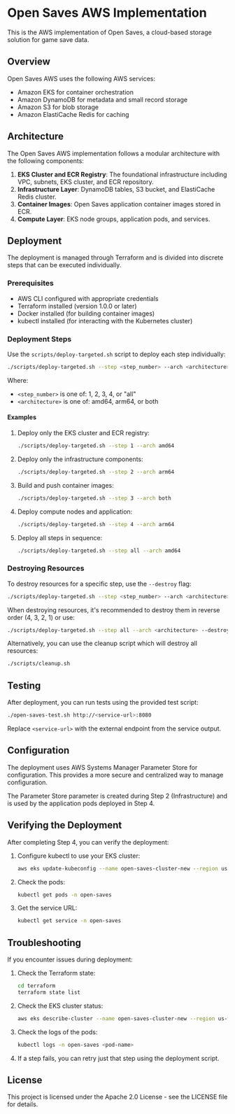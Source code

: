 # Open Saves AWS Implementation

This is the AWS implementation of Open Saves, a cloud-based storage solution for game save data.

## Overview

Open Saves AWS uses the following AWS services:
- Amazon EKS for container orchestration
- Amazon DynamoDB for metadata and small record storage
- Amazon S3 for blob storage
- Amazon ElastiCache Redis for caching

## Architecture

The Open Saves AWS implementation follows a modular architecture with the following components:

1. **EKS Cluster and ECR Registry**: The foundational infrastructure including VPC, subnets, EKS cluster, and ECR repository.
2. **Infrastructure Layer**: DynamoDB tables, S3 bucket, and ElastiCache Redis cluster.
3. **Container Images**: Open Saves application container images stored in ECR.
4. **Compute Layer**: EKS node groups, application pods, and services.

## Deployment

The deployment is managed through Terraform and is divided into discrete steps that can be executed individually.

### Prerequisites

- AWS CLI configured with appropriate credentials
- Terraform installed (version 1.0.0 or later)
- Docker installed (for building container images)
- kubectl installed (for interacting with the Kubernetes cluster)

### Deployment Steps

Use the `scripts/deploy-targeted.sh` script to deploy each step individually:

```bash
./scripts/deploy-targeted.sh --step <step_number> --arch <architecture>
```

Where:
- `<step_number>` is one of: 1, 2, 3, 4, or "all"
- `<architecture>` is one of: amd64, arm64, or both

#### Examples

1. Deploy only the EKS cluster and ECR registry:
   ```bash
   ./scripts/deploy-targeted.sh --step 1 --arch amd64
   ```

2. Deploy only the infrastructure components:
   ```bash
   ./scripts/deploy-targeted.sh --step 2 --arch arm64
   ```

3. Build and push container images:
   ```bash
   ./scripts/deploy-targeted.sh --step 3 --arch both
   ```

4. Deploy compute nodes and application:
   ```bash
   ./scripts/deploy-targeted.sh --step 4 --arch arm64
   ```

5. Deploy all steps in sequence:
   ```bash
   ./scripts/deploy-targeted.sh --step all --arch amd64
   ```

### Destroying Resources

To destroy resources for a specific step, use the `--destroy` flag:

```bash
./scripts/deploy-targeted.sh --step <step_number> --arch <architecture> --destroy
```

When destroying resources, it's recommended to destroy them in reverse order (4, 3, 2, 1) or use:

```bash
./scripts/deploy-targeted.sh --step all --arch <architecture> --destroy
```

Alternatively, you can use the cleanup script which will destroy all resources:

```bash
./scripts/cleanup.sh
```

## Testing

After deployment, you can run tests using the provided test script:

```bash
./open-saves-test.sh http://<service-url>:8080
```

Replace `<service-url>` with the external endpoint from the service output.

## Configuration

The deployment uses AWS Systems Manager Parameter Store for configuration. This provides a more secure and centralized way to manage configuration.

The Parameter Store parameter is created during Step 2 (Infrastructure) and is used by the application pods deployed in Step 4.

## Verifying the Deployment

After completing Step 4, you can verify the deployment:

1. Configure kubectl to use your EKS cluster:
   ```bash
   aws eks update-kubeconfig --name open-saves-cluster-new --region us-west-2
   ```

2. Check the pods:
   ```bash
   kubectl get pods -n open-saves
   ```

3. Get the service URL:
   ```bash
   kubectl get service -n open-saves
   ```

## Troubleshooting

If you encounter issues during deployment:

1. Check the Terraform state:
   ```bash
   cd terraform
   terraform state list
   ```

2. Check the EKS cluster status:
   ```bash
   aws eks describe-cluster --name open-saves-cluster-new --region us-west-2
   ```

3. Check the logs of the pods:
   ```bash
   kubectl logs -n open-saves <pod-name>
   ```

4. If a step fails, you can retry just that step using the deployment script.

## License

This project is licensed under the Apache 2.0 License - see the LICENSE file for details.
